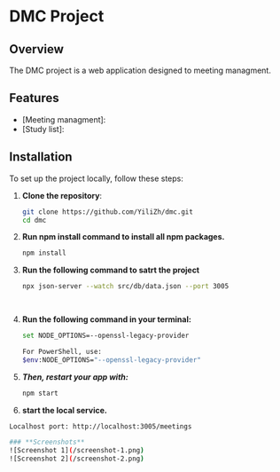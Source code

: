 # DMC Project

## Overview

The DMC project is a web application designed to meeting managment.

## Features

- [Meeting managment]:
- [Study list]:

## Installation

To set up the project locally, follow these steps:

1. **Clone the repository**:
   ```bash
   git clone https://github.com/YiliZh/dmc.git
   cd dmc

2. **Run npm install command to install all npm packages.**
   ```bash
   npm install

3. **Run the following command to satrt the project**
   ```bash
   npx json-server --watch src/db/data.json --port 3005

 

4. **Run the following command in your terminal:**
   ```bash
   set NODE_OPTIONS=--openssl-legacy-provider

   For PowerShell, use:
   $env:NODE_OPTIONS="--openssl-legacy-provider"

5. ***Then, restart your app with:***
   ```bash
   npm start

6.  **start the local service.**
   ```bash
   Localhost port: http://localhost:3005/meetings

### **Screenshots**
![Screenshot 1](/screenshot-1.png)  
![Screenshot 2](/screenshot-2.png)